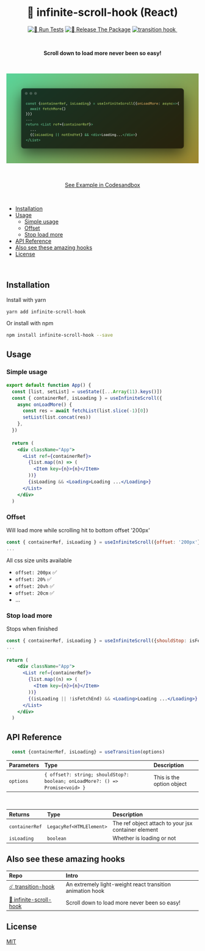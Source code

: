 <h1 align="center">🧻 infinite-scroll-hook (React)</h1>

<p align="center">
  <a href="https://github.com/iamyoki/infinite-scroll-hook/actions/workflows/test.yml"><img src="https://github.com/iamyoki/infinite-scroll-hook/actions/workflows/test.yml/badge.svg" alt="🧪 Run Tests"></a>
  <a href="https://github.com/iamyoki/infinite-scroll-hook/actions/workflows/release.yml"><img src="https://github.com/iamyoki/infinite-scroll-hook/actions/workflows/release.yml/badge.svg" alt="🚀 Release The Package"></a>
  <a href="https://github.com/iamyoki/infinite-scroll-hook">
    <img src="https://img.shields.io/bundlephobia/minzip/infinite-scroll-hook?color=%237B68EE&label=Minizipped%20Size" alt="transition hook">
  </a>
  <a href="https://github.com/iamyoki/infinite-scroll-hook">
    <img src="https://img.shields.io/github/license/iamyoki/infinite-scroll-hook?color=Turquoise" alt="">
  </a>
</p>

<br>
<p align="center"><strong>Scroll down to load more never been so easy!</strong></p>
<br>

<p align="center">
  <a href="https://codesandbox.io/s/try-infinite-scroll-hook-jo6uxc?file=/src/App.jsx" target="_blank">
    <img src="gifs/code.png" alt="example">
  </a>
</p>

<br>

<p align="center">
  <a href="https://codesandbox.io/s/try-infinite-scroll-hook-jo6uxc?file=/src/App.jsx">See Example in Codesandbox</a>
</p>

<br>

- [Installation](#installation)
- [Usage](#usage)
  - [Simple usage](#simple-usage)
  - [Offset](#offset)
  - [Stop load more](#stop-load-more)
- [API Reference](#api-reference)
- [Also see these amazing hooks](#also-see-these-amazing-hooks)
- [License](#license)

<br>

## Installation

Install with yarn

```bash
yarn add infinite-scroll-hook
```

Or install with npm

```bash
npm install infinite-scroll-hook --save
```

## Usage

### Simple usage

```jsx
export default function App() {
  const [list, setList] = useState([...Array(11).keys()])
  const { containerRef, isLoading } = useInfiniteScroll({
    async onLoadMore() {
      const res = await fetchList(list.slice(-1)[0])
      setList(list.concat(res))
    },
  })

  return (
    <div className="App">
      <List ref={containerRef}>
        {list.map((n) => (
          <Item key={n}>{n}</Item>
        ))}
        {isLoading && <Loading>Loading ...</Loading>}
      </List>
    </div>
  )

```

### Offset

Will load more while scrolling hit to bottom offset '200px'

```jsx
const { containerRef, isLoading } = useInfiniteScroll({offset: '200px'})
...
```

All css size units available

- `offset: 200px` ✅
- `offset: 20%` ✅
- `offset: 20vh` ✅
- `offset: 20cm` ✅
- ...

### Stop load more

Stops when finished

```jsx
const { containerRef, isLoading } = useInfiniteScroll({shouldStop: isFetchEnd})
...

return (
    <div className="App">
      <List ref={containerRef}>
        {list.map((n) => (
          <Item key={n}>{n}</Item>
        ))}
        {(isLoading || !isFetchEnd) && <Loading>Loading ...</Loading>}
      </List>
    </div>
  )
```

## API Reference

```js
  const {containerRef, isLoading} = useTransition(options)
```

| Parameters | Type                                                                          | Description               |
| :--------- | :---------------------------------------------------------------------------- | :------------------------ |
| `options`  | `{ offset?: string; shouldStop?: boolean; onLoadMore?: () => Promise<void> }` | This is the option object |

<br>

| Returns        | Type                     | Description                                         |
| :------------- | :----------------------- | :-------------------------------------------------- |
| `containerRef` | `LegacyRef<HTMLElement>` | The ref object attach to your jsx container element |
| `isLoading`    | `boolean`                | Whether is loading or not                           |

## Also see these amazing hooks

| Repo                                                                      | Intro                                                     |
| :------------------------------------------------------------------------ | :-------------------------------------------------------- |
| [☄️ transition-hook](https://github.com/iamyoki/transition-hook)           | An extremely light-weight react transition animation hook |
| [🧻 infinite-scroll-hook](https://github.com/iamyoki/infinite-scroll-hook) | Scroll down to load more never been so easy!              |

## License

[MIT](https://choosealicense.com/licenses/mit/)
